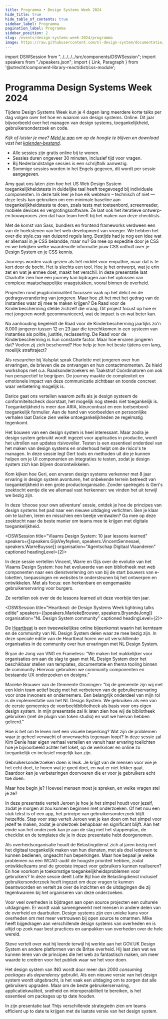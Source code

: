 ```yaml
---
title: Programma • Design Systems Week 2024
hide_title: true
hide_table_of_contents: true
sidebar_label: Programma
pagination_label: Programma
sidebar_position: 2
slug: /events/design-systems-week-2024/programma
image: https://raw.githubusercontent.com/nl-design-system/documentatie/assets/dsw-24.png
---
```


import DSWSession from "../../../../src/components/DSWSession";
import speakers from "./speakers.json";
import { Link, Paragraph } from '@utrecht/component-library-react/dist/css-module';

# Programma Design Systems Week 2024

<Paragraph lead>Tijdens Design Systems Week kun je 4 dagen lang meerdere korte talks per dag volgen over het hoe en waarom van design systems. Online. Dit jaar bijvoorbeeld over het managen van design systems, toegankelijkheid, gebruikersonderzoek en code.</Paragraph>

<Paragraph>_Kijk of luister je mee? [Meld je aan](/events/design-systems-week/aanmelden) om op de hoogte te blijven en download vast het [kalender-bestand](/dsweek-2024/dsweek-2024.ics)._</Paragraph>

- Alle sessies zijn gratis online bij te wonen.
- Sessies duren ongeveer 30 minuten, inclusief tijd voor vragen.
- Bij Nederlandstalige sessies is een schrijftolk aanwezig.
- Sommige sessies worden in het Engels gegeven, dit wordt per sessie aangegeven.

<DSWSession title="Using USWDS Accessibility Tests to Develop Accessibility Skills Across Government Teams" speakers={[speakers.AmyCole]} organisation="US Web Design System" headingLevel={2}>

<Paragraph>Amy gaat ons laten zien hoe het US Web Design System toegankelijkheidstests in duidelijke taal heeft toegevoegd bij individuele componenten. In deze talk leer je hoe elk webteam – technisch of niet — deze tests kan gebruiken om een minimale baseline aan toegankelijkheidstests te doen, zoals tests met toetsenbord, screenreader, mobiele devices en vergrotingssoftware. Ze laat ook het iteratieve ontwerp- en bouwproces zien dat haar team heeft bij het maken van deze checklists.</Paragraph>

</DSWSession>

<DSWSession title="Wat je allemaal niet weet over je CSS" speakers={[speakers.BartVeneman]} organisation="Project Wallace" captioned headingLevel={2}>

<Paragraph>Met de komst van Sass, bundlers en frontend frameworks verdween een van de hoekstenen van het web development van vroeger. We hebben het over die style.css van duizend regels lang. Destijds had je nog een idee wat er allemaal in je CSS belandde, maar nu? Ga mee op expeditie door je CSS en we bekijken welke waardevolle informatie jouw CSS onthult over je Design System en je CSS kennis.</Paragraph>

</DSWSession>

<DSWSession title="Jongeren en jeugdcriminaliteit: een journey voor (en naar) betere communicatie door de Raad van de Kinderbescherming" speakers={[speakers.CharlottevanBijnen]} organisation="Valsplat" captioned headingLevel={2}>

<Paragraph>Journeys worden vaak gezien als hét middel voor empathie, maar dat is te kort door de bocht. Het is slechts een tool. Hoe je het ontwerpt, wat je erin zet en wat je ermee doet, maakt het verschil. In deze presentatie laat Charlotte zien hoe een journey kan bijdragen aan het oplossen van complexe maatschappelijke vraagstukken, vooral binnen de overheid.</Paragraph>

<Paragraph>Projecten rond jeugdcriminaliteit focussen vaak op het delict en de gedragsverandering van jongeren. Maar hoe zit het met het gedrag van de instanties waar zij mee te maken krijgen? De Raad voor de Kinderbescherming stelde zichzelf die vraag. Dit project focust op hoe er met jongeren wordt gecommuniceerd, wat de impact is en wat beter kan.</Paragraph>

<Paragraph>Na aanhouding begeleidt de Raad voor de Kinderbescherming jaarlijks zo'n 8.000 jongeren tussen 12 en 23 jaar die terechtkomen in een systeem van instanties als politie, justitie, reclassering. De Raad voor de Kinderbescherming is hun constante factor. Maar hoe ervaren jongeren dat? Voelen zij zich beschermd? Hoe help je hen het beste tijdens een lang, moeilijk straftraject?</Paragraph>

<Paragraph>Als researcher bij Valsplat sprak Charlotte met jongeren over hun ervaringen, de brieven die ze ontvangen en hun contactmomenten. Ze hield workshops met o.a. Raadsonderzoekers en Taakstraf Coördinatoren om ook hun perspectief te begrijpen. De journey maakte de complexiteit en emotionele impact van deze communicatie zichtbaar en toonde concreet waar verbetering mogelijk is.</Paragraph>

</DSWSession>

<DSWSession title="Unmeasurable Accessibility: Beyond conformance" speakers={[speakers.DariceDeCuba]} organisation="darice.org" captioned headingLevel={2}>

<Paragraph>Darice gaat ons vertellen waarom zelfs als je design systeem de conformiteitscheck doorstaat, het mogelijk nog steeds niet toegankelijk is. Toegankelijkheid is meer dan ARIA, kleurcontrast en een toetsenbord-toegankelijk formulier. Aan de hand van voorbeelden en persoonlijke verhalen laat Darice zien welke ontoegankelijkheden ze regelmatig tegenkomt.</Paragraph>

</DSWSession>

<DSWSession title="Testing UI" speakers={[speakers.GertHengeveld]} organisation="Chromatic" headingLevel={2}>

<Paragraph>Het bouwen van een design system is heel interessant. Maar zodra je design system gebruikt wordt ingezet voor applicaties in productie, wordt het uitrollen van updates risivovoller. Testen is een essentieel onderdeel van het maken van design systems en onderhoud helpt om de risico's te managen. In deze sessie legt Gert tools en methoden uit die je kunnen helpen om je UI componenten en integraties te testen, zodat je design system zich kan blijven doorontwikkelen.</Paragraph>

</DSWSession>

<DSWSession title="Design Systems: Choose your own adventure" speakers={[speakers.GeriReid]} organisation="Just Eat Takeaway" headingLevel={2}>

<Paragraph>Kom kijken hoe Geri, een ervaren design systems verkenner met 8 jaar ervaring in design system avonturen, het onbekende terrein betreedt van toegankelijkheid in een grote productorganisatie. Zonder spelregels is Geri's zoektocht eentje die we allemaal vast herkennen: we vinden het uit terwijl we bezig zijn.</Paragraph>

<Paragraph>In deze ‘choose your own adventure’ sessie, ontdek je hoe de principes van design systems het pad naar een nieuwe uitdaging verlichten. Ben je klaar om te lachen, leren en misschien een beetje verdwalen? Ga mee op deze zoektocht naar de beste manier om teams mee te krijgen met digitale toegankelijkheid.</Paragraph>

</DSWSession>

<DSWSession title="Vlaams Design System: 10 jaar lessons learned" speakers={[speakers.GijsVeyfeyken, speakers.VincentSennesael, speakers.WarreBuysse]} organisation="Agentschap Digitaal Vlaanderen" captioned headingLevel={2}>

<Paragraph>In deze sessie vertellen Vincent, Warre en Gijs over de evolutie van het Vlaams Design System: hoe het evolueerde van een bibliotheek met web componenten naar een dienstverlening om van bij de start bouwers van e-loketten, toepassingen en websites te ondersteunen bij het ontwerpen en ontwikkelen. Met als focus: een herkenbare en eengemaakte gebruikerservaring voor burgers.</Paragraph>

<Paragraph>Ze vertellen ook over de de lessons learned uit deze voorbije tien jaar.</Paragraph>

</DSWSession>

<DSWSession title="Heartbeat: de Design Systems Week lightning talks editie" speakers={[speakers.MariekeBrouwer, speakers.BryandeJong]} organisation="NL Design System community" captioned headingLevel={2}>

<Paragraph>De [Heartbeat](/events/heartbeat) is een tweewekelijkse online bijeenkomst waarin het kernteam en de community van NL Design System delen waar ze mee bezig zijn. In deze speciale editie van de Heartbeat horen we uit verschillende organisaties in de community over hun ervaringen met NL Design System.</Paragraph>

<Paragraph>Bryan de Jong van VNG en Frameless: “We maken het makkelijker voor organisaties om aan de slag te gaan met NL Design System door het beschikbaar stellen van templates, documentatie en thema tooling binnen de community. Hiervoor gebruiken we community componenten en bestaande UX onderzoeken en designs.”</Paragraph>

<Paragraph>Marieke Brouwer van de Gemeente Groningen: “bij de gemeente zijn wij met een klein team actief bezig met het verbeteren van de gebruikerservaring voor onze inwoners en ondernemers. Een belangrijk onderdeel van mijn rol is de implementatie van het NL Design System. We gebruiken als een van de eerste gemeentes de voorbeeldbibliotheek als basis voor ons eigen design system. In mijn presentatie zal ik laten zien hoe wij de bibliotheek gebruiken (met de plugin van token studio) en wat we hiervan hebben geleerd.”</Paragraph>

</DSWSession>

<DSWSession title="Tips voor toegankelijke dienstverlening" speakers={[speakers.KimDenie]} organisation="adviseur" captioned headingLevel={2}>

<Paragraph>Hoe is het om te leven met een visuele beperking? Wat zijn de problemen waar je geheel verwacht of onverwachts tegenaan loopt? In deze sessie zal Kim Denie haar eigen verhaal vertellen en vanuit haar ervaring toelichten hoe je bijvoorbeeld achter het loket, op de werkvloer en online zo toegankelijk en inclusief mogelijk kan zijn.</Paragraph>

</DSWSession>

<DSWSession title="Je eerste gebruikersonderzoek doen, hoe doe je dat?" speakers={[speakers.JeroenDuChatinier]} organisation="Gemeente Utrecht" captioned headingLevel={2}>

<Paragraph>Gebruikersonderzoeken doen is leuk. Je krijgt van de mensen voor wie je het echt doet, te horen wat je goed doet, en wat er niet lekker gaat. Daardoor kan je verbeteringen doorvoeren die er voor je gebruikers echt toe doen.</Paragraph>

<Paragraph>Maar hoe begin je? Hoeveel mensen moet je spreken, en welke vragen stel je ze?</Paragraph>

<Paragraph>In deze presentatie vertelt Jeroen je hoe je het simpel houdt voor jezelf, zodat je morgen al zou kunnen beginnen met onderzoeken. Of het nou een stuk tekst is of een app, het principe van gebruikersonderzoek blijft hetzelfde. Stap voor stap vertelt Jeroen wat je kan doen om het simpel voor jezelf te maken, zodat je onderzoek behapbaar en significant blijft. Aan het einde van het onderzoek kan je aan de slag met het stappenplan, de checklist en de templates die je in deze presentatie hebt doorgenomen.</Paragraph>

</DSWSession>

<DSWSession title="Inclusief gebruikersonderzoek bij de Belastingdienst, een blik achter de schermen" speakers={[speakers.LotteBijl]} organisation="Belastingdienst" captioned headingLevel={2}>

<Paragraph>Als overheidsorganisatie houdt de Belastingdienst zich al jaren bezig met het digitaal toegankelijk maken van hun diensten, met als doel iedereen te kunnen bedienen, ongeacht hun beperkingen. Maar hoe bepaal je welke problemen na een WCAG-audit de hoogste prioriteit hebben, zodat ontwikkelteams snel de grootste impact voor gebruikers kunnen realiseren? En hoe voorkom je toekomstige toegankelijkheidsproblemen voor gebruikers? In deze sessie deelt Lotte Bijl hoe de Belastingdienst inclusief gebruikersonderzoek heeft ingezet om deze vragen te kunnen beantwoorden en vertelt ze over de inzichten en de uitdagingen die zij tegenkwamen bij het organiseren van deze onderzoeken.</Paragraph>

</DSWSession>

<DSWSession title="De voordelen van open werken met design systems bij de overheid" speakers={[speakers.MikeGifford]} organisation="Civic Actions" headingLevel={2}>

<Paragraph>Voor veel overheden is bijdragen aan open source projecten een culturele uitdagingen. Er wordt vaak samengewerkt met mensen in andere delen van de overheid en daarbuiten. Design systems zijn een unieke kans voor overheden om met meer vertrouwen bij open source te omarmen. Mike heeft bijgedragen aan verschillende design systems van overheden en is altijd op zoek naar best practices en aanpakken van overheden over de hele wereld.</Paragraph>

</DSWSession>

<DSWSession title="Common direction, boring magic" speakers={[speakers.SteveMesser]} organisation="freelance" headingLevel={2}>

<Paragraph>Steve vertelt over wat hij leerde terwijl hij werkte aan het GOV.‌UK Design System en andere platformen van de Britse overheid. Hij laat zien wat we kunnen leren van de principes die het web zo fantastisch maken, om meer waarde te creëren voor het publiek waar we het voor doen.</Paragraph>

</DSWSession>

<DSWSession title="Werken op schaal" speakers={[speakers.ThijsLouisse]} organisation="ING" headingLevel={2} captioned>

<Paragraph>Het design system van ING wordt door meer dan 2000 _consuming packages_ als _dependency_ gebruikt. Als een nieuwe versie van het design system wordt uitgebracht, is het vaak een uitdaging om te zorgen dat alle gebruikers upgraden. Maar om de beste gebruikerservaring, applicatiekwaliteit, snelheid en interoperabiliteit te bereiken, is het essentieel om packages up tp date houden.</Paragraph>

<Paragraph>In zijn presentatie laat Thijs verschillende strategieën zien om teams efficient up to date te krijgen met de laatste versie van het design system.</Paragraph>

</DSWSession>
